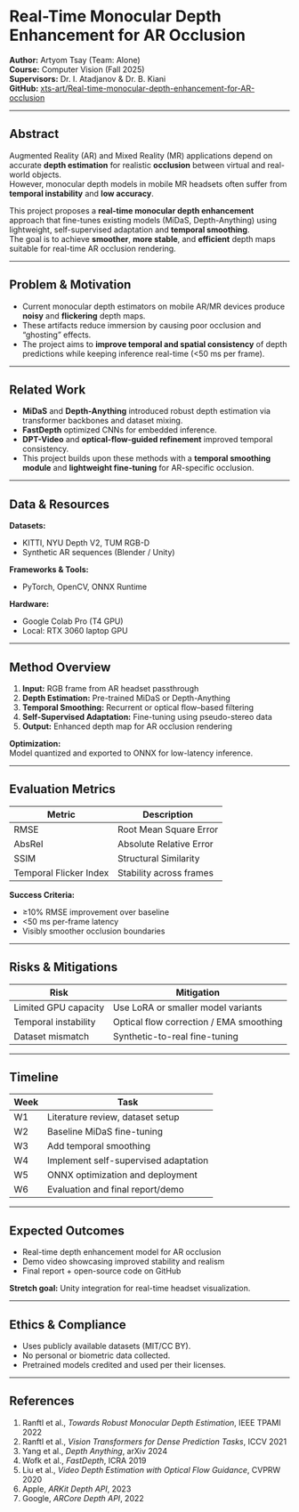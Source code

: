 # Real-Time Monocular Depth Enhancement for AR Occlusion

**Author:** Artyom Tsay (Team: Alone)  
**Course:** Computer Vision (Fall 2025)  
**Supervisors:** Dr. I. Atadjanov & Dr. B. Kiani  
**GitHub:** [xts-art/Real-time-monocular-depth-enhancement-for-AR-occlusion](https://github.com/xts-art/Real-time-monocular-depth-enhancement-for-AR-occlusion)

---

## Abstract

Augmented Reality (AR) and Mixed Reality (MR) applications depend on accurate **depth estimation** for realistic **occlusion** between virtual and real-world objects.  
However, monocular depth models in mobile MR headsets often suffer from **temporal instability** and **low accuracy**.  

This project proposes a **real-time monocular depth enhancement** approach that fine-tunes existing models (MiDaS, Depth-Anything) using lightweight, self-supervised adaptation and **temporal smoothing**.  
The goal is to achieve **smoother**, **more stable**, and **efficient** depth maps suitable for real-time AR occlusion rendering.

---

## Problem & Motivation

- Current monocular depth estimators on mobile AR/MR devices produce **noisy** and **flickering** depth maps.
- These artifacts reduce immersion by causing poor occlusion and “ghosting” effects.
- The project aims to **improve temporal and spatial consistency** of depth predictions while keeping inference real-time (<50 ms per frame).

---

## Related Work

- **MiDaS** and **Depth-Anything** introduced robust depth estimation via transformer backbones and dataset mixing.  
- **FastDepth** optimized CNNs for embedded inference.  
- **DPT-Video** and **optical-flow-guided refinement** improved temporal consistency.  
- This project builds upon these methods with a **temporal smoothing module** and **lightweight fine-tuning** for AR-specific occlusion.

---

## Data & Resources

**Datasets:**
- KITTI, NYU Depth V2, TUM RGB-D  
- Synthetic AR sequences (Blender / Unity)

**Frameworks & Tools:**
- PyTorch, OpenCV, ONNX Runtime

**Hardware:**
- Google Colab Pro (T4 GPU)  
- Local: RTX 3060 laptop GPU

---

## Method Overview

1. **Input:** RGB frame from AR headset passthrough  
2. **Depth Estimation:** Pre-trained MiDaS or Depth-Anything  
3. **Temporal Smoothing:** Recurrent or optical flow–based filtering  
4. **Self-Supervised Adaptation:** Fine-tuning using pseudo-stereo data  
5. **Output:** Enhanced depth map for AR occlusion rendering  

**Optimization:**  
Model quantized and exported to ONNX for low-latency inference.

---

## Evaluation Metrics

| Metric | Description |
|---------|--------------|
| RMSE | Root Mean Square Error |
| AbsRel | Absolute Relative Error |
| SSIM | Structural Similarity |
| Temporal Flicker Index | Stability across frames |

**Success Criteria:**
- ≥10% RMSE improvement over baseline  
- <50 ms per-frame latency  
- Visibly smoother occlusion boundaries  

---

## Risks & Mitigations

| Risk | Mitigation |
|------|-------------|
| Limited GPU capacity | Use LoRA or smaller model variants |
| Temporal instability | Optical flow correction / EMA smoothing |
| Dataset mismatch | Synthetic-to-real fine-tuning |

---

## Timeline

| Week | Task |
|------|------|
| W1 | Literature review, dataset setup |
| W2 | Baseline MiDaS fine-tuning |
| W3 | Add temporal smoothing |
| W4 | Implement self-supervised adaptation |
| W5 | ONNX optimization and deployment |
| W6 | Evaluation and final report/demo |

---

## Expected Outcomes

- Real-time depth enhancement model for AR occlusion  
- Demo video showcasing improved stability and realism  
- Final report + open-source code on GitHub  

**Stretch goal:** Unity integration for real-time headset visualization.

---

## Ethics & Compliance

- Uses publicly available datasets (MIT/CC BY).  
- No personal or biometric data collected.  
- Pretrained models credited and used per their licenses.  

---

## References

1. Ranftl et al., *Towards Robust Monocular Depth Estimation*, IEEE TPAMI 2022  
2. Ranftl et al., *Vision Transformers for Dense Prediction Tasks*, ICCV 2021  
3. Yang et al., *Depth Anything*, arXiv 2024  
4. Wofk et al., *FastDepth*, ICRA 2019  
5. Liu et al., *Video Depth Estimation with Optical Flow Guidance*, CVPRW 2020  
6. Apple, *ARKit Depth API*, 2023  
7. Google, *ARCore Depth API*, 2022  
